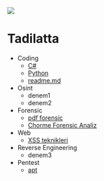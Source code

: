 ![](https://github.com/mel4mi/siber-guvenlik-ziggurat/blob/main/Depo/resimler/block.png)
# Tadilatta






* Coding
  * [C#](https://docs.microsoft.com/tr-tr/learn/paths/csharp-first-steps/)
  * [Python](https://docs.python.org/tr/3/tutorial/index.html)
  * [readme.md](https://berkay22demirel.blogspot.com/2019/03/github-readme-yazma.html)
* Osint
  * denem1
  * denem2
* Forensic
  * [pdf forensic](https://tho-le.medium.com/pdf-forensics-introduction-part-1-6e8232935828)
  * [Chorme Forensic Analiz](https://medium.com/@aycaaslan1213/google-chrome-forensic-analizi-72115d6acec6)
* Web
  * [XSS teknikleri](https://www.priviasecurity.com/derinlemesine-xss-saldiri-teknikleri-bolum-1/)
* Reverse Engineering
  * denem3
* Pentest
  * [apt](https://www.turkhackteam.org/konular/advanced-persistent-thret-apt-nedir.2019692/)
